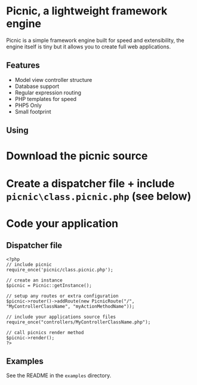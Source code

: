 Picnic, a lightweight framework engine
======================================

Picnic is a simple framework engine built for speed and extensibility, the engine itself is tiny but it allows you to create full web applications.

Features
--------

* Model view controller structure
* Database support
* Regular expression routing
* PHP templates for speed
* PHP5 Only
* Small footprint

Using
-----

# Download the picnic source
# Create a dispatcher file + include `picnic\class.picnic.php` (see below)
# Code your application

Dispatcher file
---------------

	<?php
	// include picnic
	require_once('picnic/class.picnic.php');

	// create an instance
	$picnic = Picnic::getInstance();
	
	// setup any routes or extra configuration
	$picnic->router()->addRoute(new PicnicRoute("/", "MyControllerClassName", "myActionMethodName"));
	
	// include your applications source files
	require_once("controllers/MyControllerClassName.php");
	
	// call picnics render method
	$picnic->render();
	?>

Examples
--------

See the README in the `examples` directory.